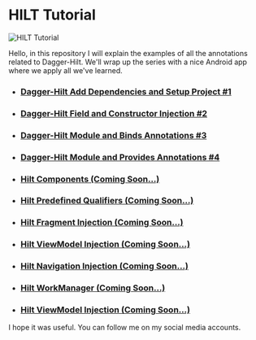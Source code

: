 # HILT Tutorial

<img src="https://cdn-images-1.medium.com/v2/resize:fit:720/1*y3oAOIaX401VNj_p71NPZg.png" alt="HILT Tutorial">

<p>Hello, in this repository I will explain the examples of all the annotations related to Dagger-Hilt. We'll wrap up the series with a nice Android app where we apply all we've learned.</p>

<ul>
  <li><h3><a href="https://ibrahimcanerdogan.medium.com/dagger-hilt-add-dependencies-and-setup-project-1-495042b16174">Dagger-Hilt Add Dependencies and Setup Project #1</a></h3></li>
  <li><h3><a href="https://ibrahimcanerdogan.medium.com/dagger-hilt-field-and-constructor-injection-2-e26041894c49">Dagger-Hilt Field and Constructor Injection #2</a></h3></li>
  <li><h3><a href="https://ibrahimcanerdogan.medium.com/dagger-hilt-module-and-binds-annotations-3-49f8572c4d94">Dagger-Hilt Module and Binds Annotations #3</a></h3></li>   
  <li><h3><a href="https://ibrahimcanerdogan.medium.com/dagger-hilt-module-and-provides-annotations-4-e54f8bf15058">Dagger-Hilt Module and Provides Annotations #4</a></h3></li>
  <li><h3><a href="https://www.linkedin.com/in/ibrahimcanerdogan/">Hilt Components (Coming Soon…)</a></h3></li>
  <li><h3><a href="https://www.linkedin.com/in/ibrahimcanerdogan/">Hilt Predefined Qualifiers (Coming Soon…)</a></h3></li>
  <li><h3><a href="https://www.linkedin.com/in/ibrahimcanerdogan/">Hilt Fragment Injection (Coming Soon…)</a></h3></li>  
  <li><h3><a href="https://www.linkedin.com/in/ibrahimcanerdogan/">Hilt ViewModel Injection (Coming Soon…)</a></h3></li>
  <li><h3><a href="https://www.linkedin.com/in/ibrahimcanerdogan/">Hilt Navigation Injection (Coming Soon…)</a></h3></li>
  <li><h3><a href="https://www.linkedin.com/in/ibrahimcanerdogan/">Hilt WorkManager (Coming Soon…)</a></h3></li>  
  <li><h3><a href="https://www.linkedin.com/in/ibrahimcanerdogan/">Hilt ViewModel Injection (Coming Soon…)</a></h3></li>
</ul>

<p> I hope it was useful. You can follow me on my social media accounts.</p>
